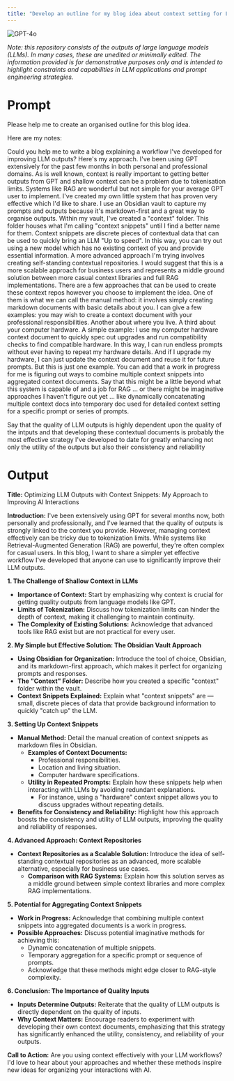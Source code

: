 ```yaml
---
title: "Develop an outline for my blog idea about context setting for LLMs"
---
```

![GPT-4o](https://img.shields.io/badge/GPT--4o-3333FF?style=for-the-badge&logo=openai&logoColor=white)



*Note: this repository consists of the outputs of large language models (LLMs). In many cases, these are unedited or minimally edited. The information provided is for demonstrative purposes only and is intended to highlight constraints and capabilities in LLM applications and prompt engineering strategies.*


# Prompt

Please help me to create an organised outline for this blog idea.

Here are my notes:

Could you help me to write a blog explaining a workflow I've developed for improving LLM outputs? Here's my approach. I've been using GPT extensively for the past few months in both personal and professional domains. As is well known, context is really important to getting better outputs from GPT and shallow context can be a problem due to tokenisation limits. Systems like RAG are wonderful but not simple for your average GPT user to implement. I've created my own little system that has proven very effective which I'd like to share. I use an Obsidian vault to capture my prompts and outputs because it's markdown-first and a great way to organise outputs. Within my vault, I've created a "context" folder. This folder houses what I'm calling "context snippets" until I find a better name for them. Context snippets are discrete pieces of contextual data that can be used to quickly bring an LLM "Up to speed". In this way, you can try out using a new model which has no existing context of you and provide essential information. A more advanced approach I'm trying involves creating self-standing contextual repositories. I would suggest that this is a more scalable approach for business users and represents a middle ground solution between more casual context libraries and full RAG implementations. 
There are a few approaches that can be used to create these context repos however you choose to implement the idea. One of them is what we can call the manual method: it involves simply creating markdown documents with basic details about you. I can give a few examples: you may wish to create a context document with your professional responsibilities. Another about where you live. A third about your computer hardware. A simple example: I use my computer hardware context document to quickly spec out upgrades and run compatibility checks to find compatible hardware. In this way, I can run endless prompts without ever having to repeat my hardware details. And if I upgrade my hardware, I can just update the context document and reuse it for future prompts. But this is just one example. 
You can add that a work in progress for me is figuring out ways to combine multiple context snippets into aggregated context documents. Say that this might be a little beyond what this system  is capable of and a job for RAG ... or there might be imaginative approaches I haven't figure out yet ... like dynamically concatenating multiple context docs into temporary doc used for detailed context setting for a specific prompt or series of prompts.

Say that the quality of LLM outputs is highly dependent upon the quality of the intputs and that developing these contextual documents is probably the most effective strategy I've developed to date for greatly enhancing not only the utility of the outputs but also their consistency and reliability

# Output

**Title:** Optimizing LLM Outputs with Context Snippets: My Approach to Improving AI Interactions

**Introduction:**
I've been extensively using GPT for several months now, both personally and professionally, and I've learned that the quality of outputs is strongly linked to the context you provide. However, managing context effectively can be tricky due to tokenization limits. While systems like Retrieval-Augmented Generation (RAG) are powerful, they're often complex for casual users. In this blog, I want to share a simpler yet effective workflow I've developed that anyone can use to significantly improve their LLM outputs.

**1. The Challenge of Shallow Context in LLMs**
- **Importance of Context:** Start by emphasizing why context is crucial for getting quality outputs from language models like GPT.
- **Limits of Tokenization:** Discuss how tokenization limits can hinder the depth of context, making it challenging to maintain continuity.
- **The Complexity of Existing Solutions:** Acknowledge that advanced tools like RAG exist but are not practical for every user.

**2. My Simple but Effective Solution: The Obsidian Vault Approach**
- **Using Obsidian for Organization:** Introduce the tool of choice, Obsidian, and its markdown-first approach, which makes it perfect for organizing prompts and responses.
- **The "Context" Folder:** Describe how you created a specific "context" folder within the vault.
- **Context Snippets Explained:** Explain what "context snippets" are — small, discrete pieces of data that provide background information to quickly "catch up" the LLM.

**3. Setting Up Context Snippets**
- **Manual Method:** Detail the manual creation of context snippets as markdown files in Obsidian.
  - **Examples of Context Documents:**
    - Professional responsibilities.
    - Location and living situation.
    - Computer hardware specifications.
  - **Utility in Repeated Prompts:** Explain how these snippets help when interacting with LLMs by avoiding redundant explanations.
    - For instance, using a "hardware" context snippet allows you to discuss upgrades without repeating details.
- **Benefits for Consistency and Reliability:** Highlight how this approach boosts the consistency and utility of LLM outputs, improving the quality and reliability of responses.

**4. Advanced Approach: Context Repositories**
- **Context Repositories as a Scalable Solution:** Introduce the idea of self-standing contextual repositories as an advanced, more scalable alternative, especially for business use cases.
  - **Comparison with RAG Systems:** Explain how this solution serves as a middle ground between simple context libraries and more complex RAG implementations.

**5. Potential for Aggregating Context Snippets**
- **Work in Progress:** Acknowledge that combining multiple context snippets into aggregated documents is a work in progress.
- **Possible Approaches:** Discuss potential imaginative methods for achieving this:
  - Dynamic concatenation of multiple snippets.
  - Temporary aggregation for a specific prompt or sequence of prompts.
  - Acknowledge that these methods might edge closer to RAG-style complexity.

**6. Conclusion: The Importance of Quality Inputs**
- **Inputs Determine Outputs:** Reiterate that the quality of LLM outputs is directly dependent on the quality of inputs.
- **Why Context Matters:** Encourage readers to experiment with developing their own context documents, emphasizing that this strategy has significantly enhanced the utility, consistency, and reliability of your outputs.

**Call to Action:**
Are you using context effectively with your LLM workflows? I'd love to hear about your approaches and whether these methods inspire new ideas for organizing your interactions with AI.

